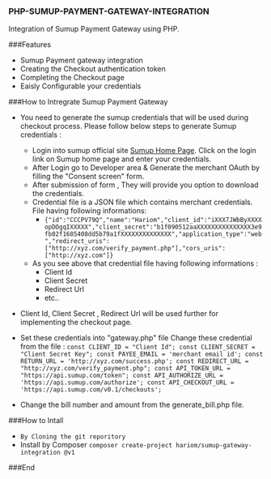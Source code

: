 ### PHP-SUMUP-PAYMENT-GATEWAY-INTEGRATION
Integration of Sumup Payment Gateway using PHP.

###Features

- Sumup Payment gateway integration
- Creating the Checkout authentication token
- Completing  the Checkout page
- Eaisly Configurable your credentials

###How to Intregrate Sumup Payment Gateway
- You  need to generate the sumup credentials that will be used during checkout process. Please follow  below steps to generate Sumup credentials :
    -  Login into sumup official site [Sumup Home Page](https://sumup.com/ "Sumup Home Page"). Click on the login link on Sumup home page and enter your credentials.
	- After Login go to Developer area & Generate the merchant OAuth by filling the "Consent screen" form. 
	- After submission of form , They will provide you option to download the credentials.
	- Credential file is a JSON file which contains merchant credentials. File having following informations:
		-  `{"id":"CCCPV79Q","name":"Hariom","client_id":"iXXX7JWbByXXXXopDOgqIXXXXX","client_secret":"b1f090512aaXXXXXXXXXXXXXXX3e9fb02f1685408dd5b79a1fXXXXXXXXXXXXXX","application_type":"web","redirect_uris":["http://xyz.com/verify_payment.php"],"cors_uris":["http://xyz.com"]}`
	- As you see above that credential file having following informations :
		- Client Id
		- Client Secret
		- Redirect Url
		- etc..
- Client Id, Client Secret , Redirect Url will be used further for implementing the checkout page.
- Set these credentials into "gateway.php" file 
	Change these credential from the file :
	`const CLIENT_ID = "Client Id";
        const CLIENT_SECRET = "Client Secret Key";
		const PAYEE_EMAIL = 'merchant email id';
        const RETURN_URL = 'http://xyz.com/success.php';
        const REDIRECT_URL = "http://xyz.com/verify_payment.php";
        const API_TOKEN_URL = "https://api.sumup.com/token";
        const API_AUTHORIZE_URL = 'https://api.sumup.com/authorize';
		const API_CHECKOUT_URL = 'https://api.sumup.com/v0.1/checkouts';`

- Change the bill number and amount from the generate_bill.php file.

###How to Intall 
- `By Cloning the git reporitory`
- Install by Composer
    `composer create-project hariom/sumup-gateway-integration @v1`

###End